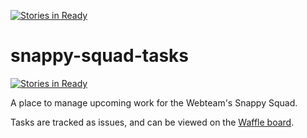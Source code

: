 [![Stories in Ready](https://badge.waffle.io/ubuntudesign/snappy-squad-tasks.png?label=ready&title=Ready)](https://waffle.io/ubuntudesign/snappy-squad-tasks)
# snappy-squad-tasks

[![Stories in Ready](https://badge.waffle.io/ubuntudesign/snappy-squad-tasks.png?label=ready&title=Ready)](https://waffle.io/ubuntudesign/snappy-squad-tasks)

A place to manage upcoming work for the Webteam's Snappy Squad.

Tasks are tracked as issues, and can be viewed on the [Waffle board](https://waffle.io/ubuntudesign/snappy-squad-tasks).
